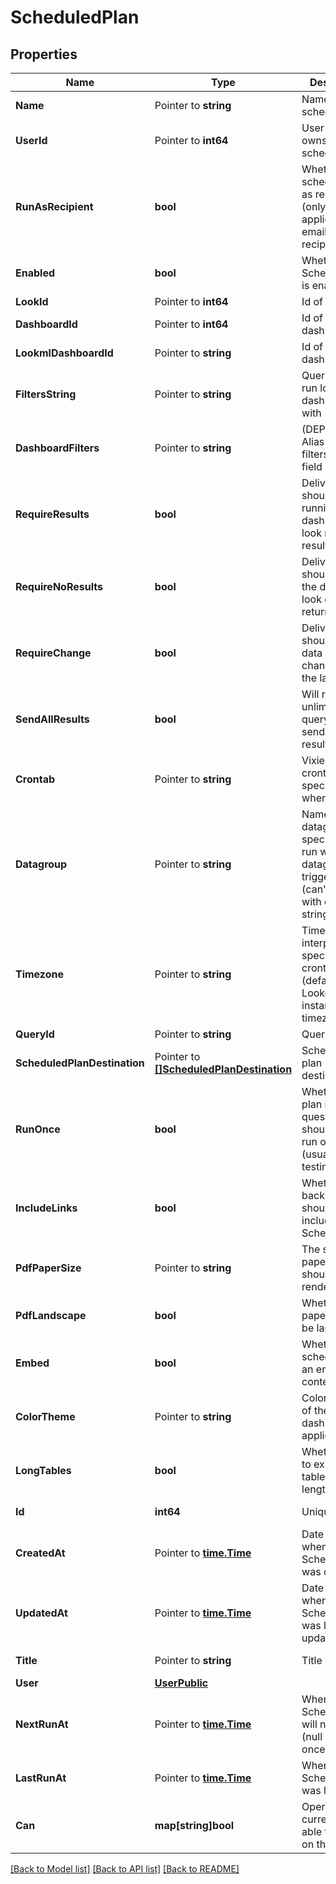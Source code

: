 # ScheduledPlan

## Properties

Name | Type | Description | Notes
------------ | ------------- | ------------- | -------------
**Name** | Pointer to **string** | Name of this scheduled plan | [optional] 
**UserId** | Pointer to **int64** | User Id which owns this scheduled plan | [optional] 
**RunAsRecipient** | **bool** | Whether schedule is run as recipient (only applicable for email recipients) | [optional] 
**Enabled** | **bool** | Whether the ScheduledPlan is enabled | [optional] 
**LookId** | Pointer to **int64** | Id of a look | [optional] 
**DashboardId** | Pointer to **int64** | Id of a dashboard | [optional] 
**LookmlDashboardId** | Pointer to **string** | Id of a LookML dashboard | [optional] 
**FiltersString** | Pointer to **string** | Query string to run look or dashboard with | [optional] 
**DashboardFilters** | Pointer to **string** | (DEPRECATED) Alias for filters_string field | [optional] 
**RequireResults** | **bool** | Delivery should occur if running the dashboard or look returns results | [optional] 
**RequireNoResults** | **bool** | Delivery should occur if the dashboard look does not return results | [optional] 
**RequireChange** | **bool** | Delivery should occur if data have changed since the last run | [optional] 
**SendAllResults** | **bool** | Will run an unlimited query and send all results. | [optional] 
**Crontab** | Pointer to **string** | Vixie-Style crontab specification when to run | [optional] 
**Datagroup** | Pointer to **string** | Name of a datagroup; if specified will run when datagroup triggered (can&#39;t be used with cron string) | [optional] 
**Timezone** | Pointer to **string** | Timezone for interpreting the specified crontab (default is Looker instance timezone) | [optional] 
**QueryId** | Pointer to **string** | Query id | [optional] 
**ScheduledPlanDestination** | Pointer to [**[]ScheduledPlanDestination**](ScheduledPlanDestination.md) | Scheduled plan destinations | [optional] 
**RunOnce** | **bool** | Whether the plan in question should only be run once (usually for testing) | [optional] 
**IncludeLinks** | **bool** | Whether links back to Looker should be included in this ScheduledPlan | [optional] 
**PdfPaperSize** | Pointer to **string** | The size of paper a PDF should be rendered for | [optional] 
**PdfLandscape** | **bool** | Whether the paper should be landscape | [optional] 
**Embed** | **bool** | Whether this schedule is in an embed context or not | [optional] 
**ColorTheme** | Pointer to **string** | Color scheme of the dashboard if applicable | [optional] 
**LongTables** | **bool** | Whether or not to expand table vis to full length | [optional] 
**Id** | **int64** | Unique Id | [optional] [readonly] 
**CreatedAt** | Pointer to [**time.Time**](time.Time.md) | Date and time when ScheduledPlan was created | [optional] [readonly] 
**UpdatedAt** | Pointer to [**time.Time**](time.Time.md) | Date and time when ScheduledPlan was last updated | [optional] [readonly] 
**Title** | Pointer to **string** | Title | [optional] [readonly] 
**User** | [**UserPublic**](UserPublic.md) |  | [optional] 
**NextRunAt** | Pointer to [**time.Time**](time.Time.md) | When the ScheduledPlan will next run (null if running once) | [optional] [readonly] 
**LastRunAt** | Pointer to [**time.Time**](time.Time.md) | When the ScheduledPlan was last run | [optional] [readonly] 
**Can** | **map[string]bool** | Operations the current user is able to perform on this object | [optional] [readonly] 

[[Back to Model list]](../README.md#documentation-for-models) [[Back to API list]](../README.md#documentation-for-api-endpoints) [[Back to README]](../README.md)


